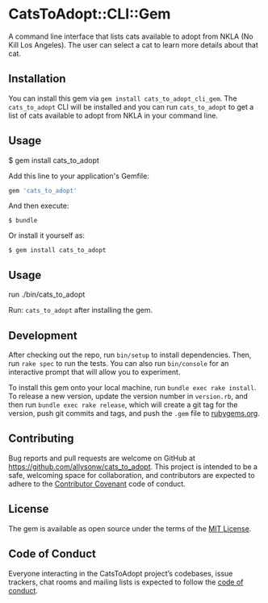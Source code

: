 # CatsToAdopt::CLI::Gem

A command line interface that lists cats available to adopt from NKLA (No Kill Los Angeles). The user can select a cat to learn more details about that cat.

## Installation
You can install this gem via `gem install cats_to_adopt_cli_gem`. The `cats_to_adopt` CLI will be installed and you can run `cats_to_adopt` to get a list of cats available to adopt from NKLA in your command line.

## Usage

  $ gem install cats_to_adopt

Add this line to your application's Gemfile:

```ruby
gem 'cats_to_adopt'
```
And then execute:

    $ bundle

Or install it yourself as:

    $ gem install cats_to_adopt

## Usage

  run ./bin/cats_to_adopt

  Run: `cats_to_adopt` after installing the gem.

## Development

After checking out the repo, run `bin/setup` to install dependencies. Then, run `rake spec` to run the tests. You can also run `bin/console` for an interactive prompt that will allow you to experiment.

To install this gem onto your local machine, run `bundle exec rake install`. To release a new version, update the version number in `version.rb`, and then run `bundle exec rake release`, which will create a git tag for the version, push git commits and tags, and push the `.gem` file to [rubygems.org](https://rubygems.org).

## Contributing

Bug reports and pull requests are welcome on GitHub at https://github.com/allysonw/cats_to_adopt. This project is intended to be a safe, welcoming space for collaboration, and contributors are expected to adhere to the [Contributor Covenant](http://contributor-covenant.org) code of conduct.

## License

The gem is available as open source under the terms of the [MIT License](https://opensource.org/licenses/MIT).

## Code of Conduct

Everyone interacting in the CatsToAdopt project’s codebases, issue trackers, chat rooms and mailing lists is expected to follow the [code of conduct](https://github.com/allysonw/cats_to_adopt/blob/master/CODE_OF_CONDUCT.md).
